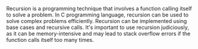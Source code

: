 
Recursion is a programming technique that involves a function calling itself
to solve a problem. In C programming language, recursion can be used to solve
complex problems efficiently. Recursion can be implemented using base cases and
recursive calls. It's important to use recursion judiciously, as it can be
memory-intensive and may lead to stack overflow errors if the function
calls itself too many times.
